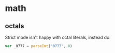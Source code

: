 # math

## octals
Strict mode isn't happy with octal literals, instead do:
```js
var _0777 = parseInt('0777', 8)
```
